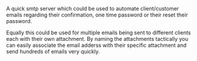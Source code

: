 A quick smtp server which could be used to automate client/customer emails regarding their confirmation, one time password or their reset their password.

Equally this could be used for multiple emails being sent to different clients each with their own attachment. By naming the attachments tactically you can easily associate the email adderss with their specific attachment and send hundreds of emails very quickly.

